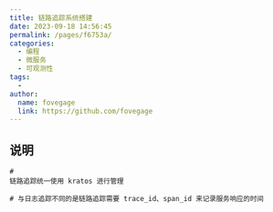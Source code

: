 ```yaml
---
title: 链路追踪系统搭建
date: 2023-09-18 14:56:45
permalink: /pages/f6753a/
categories:
  - 编程
  - 微服务
  - 可观测性
tags:
  -
author:
  name: fovegage
  link: https://github.com/fovegage
---
```


## 说明

```
# 
链路追踪统一使用 kratos 进行管理

# 与日志追踪不同的是链路追踪需要 trace_id、span_id 来记录服务响应的时间
```
